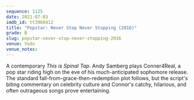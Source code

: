 ```yaml
---
sequence: 1125
date: 2021-07-03
imdb_id: tt3960412
title: "Popstar: Never Stop Never Stopping (2016)"
grade: B
slug: popstar-never-stop-never-stopping-2016
venue: Vudu
venue_notes:
---
```


A contemporary <span data-imdb-id="tt0088258">_This is Spinal Tap_</span>. Andy Samberg plays Conner4Real, a pop star riding high on the eve of his much-anticipated sophomore release. The standard fall-from-grace-then-redemption plot follows, but the script's biting commentary on celebrity culture and Connor's catchy, hilarious, and often outrageous songs prove entertaining.
